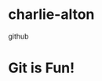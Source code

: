 # charlie-alton
github
<!DOCTYPE html>
<html lang="en">
<head>
    <meta charset="UTF-8">
    <meta name="viewport" content="width=device-width, initial-scale=1.0">
    <meta http-equiv="X-UA-Compatible" content="ie=edge">
    <title>Working with Git</title>
</head>
<body>
    <h1>Git is Fun!</h1>
</body>
</html>
